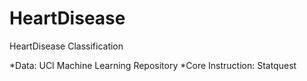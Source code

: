 # HeartDisease
HeartDisease Classification

*Data: UCI Machine Learning Repository
*Core Instruction: Statquest

